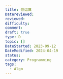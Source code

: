 ```yaml
---
title: 位运算
Datereviewed: 
reviewed: 
difficulty: 
comment: 
draft: true
type: D
topic: []
DateStarted: 2023-09-12
DateModified: 2024-04-19
status: 
category: Programming
tags:
  - Algo
---
```

